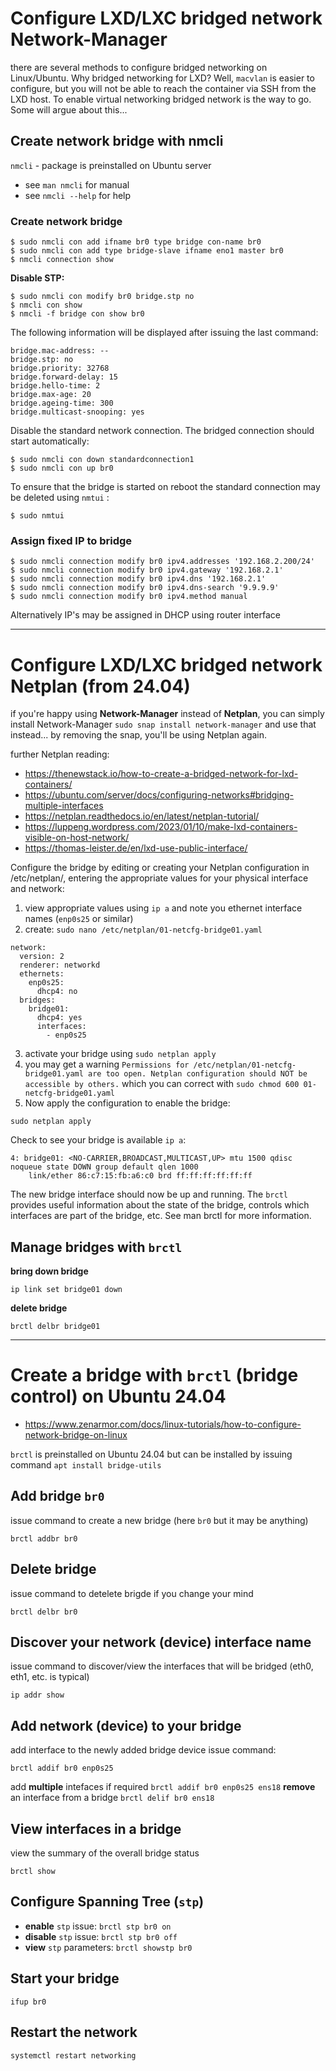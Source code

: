 # Configure LXD/LXC bridged network Network-Manager

there are several methods to configure bridged networking on Linux/Ubuntu. Why bridged networking for LXD? Well, `macvlan` is easier to configure, but you will not be able to reach the container via SSH from the LXD host. To enable virtual networking bridged network is the way to go. Some will argue about this... 

## Create network bridge with nmcli
`nmcli` - package is preinstalled on Ubuntu server

* see `man nmcli` for manual
* see `nmcli --help` for help

### Create network bridge

```
$ sudo nmcli con add ifname br0 type bridge con-name br0 
$ sudo nmcli con add type bridge-slave ifname eno1 master br0 
$ nmcli connection show
```

**Disable STP:**

```
$ sudo nmcli con modify br0 bridge.stp no 
$ nmcli con show 
$ nmcli -f bridge con show br0
```

The following information will be displayed after issuing the last command:

```
bridge.mac-address: -- 
bridge.stp: no 
bridge.priority: 32768 
bridge.forward-delay: 15 
bridge.hello-time: 2 
bridge.max-age: 20 
bridge.ageing-time: 300 
bridge.multicast-snooping: yes
```

Disable the standard network connection. The bridged connection should start automatically:

```
$ sudo nmcli con down standardconnection1
$ sudo nmcli con up br0
```

To ensure that the bridge is started on reboot the standard connection may be deleted using `nmtui` :

`$ sudo nmtui`

### Assign fixed IP to bridge

```
$ sudo nmcli connection modify br0 ipv4.addresses '192.168.2.200/24'
$ sudo nmcli connection modify br0 ipv4.gateway '192.168.2.1'
$ sudo nmcli connection modify br0 ipv4.dns '192.168.2.1'
$ sudo nmcli connection modify br0 ipv4.dns-search '9.9.9.9'
$ sudo nmcli connection modify br0 ipv4.method manual
```

Alternatively IP's may be assigned in DHCP using router interface

----

# Configure LXD/LXC bridged network Netplan (from 24.04)

if you're happy using **Network-Manager** instead of **Netplan**, you can simply install Network-Manager `sudo snap install network-manager` and use that instead... by removing the snap, you'll be using Netplan again.

further Netplan reading:
* https://thenewstack.io/how-to-create-a-bridged-network-for-lxd-containers/
* https://ubuntu.com/server/docs/configuring-networks#bridging-multiple-interfaces
* https://netplan.readthedocs.io/en/latest/netplan-tutorial/
* https://luppeng.wordpress.com/2023/01/10/make-lxd-containers-visible-on-host-network/
* https://thomas-leister.de/en/lxd-use-public-interface/

Configure the bridge by editing or creating your Netplan configuration in /etc/netplan/, entering the appropriate values for your physical interface and network:

1. view appropriate values using `ip a` and note you ethernet interface names (`enp0s25` or similar)
2. create: `sudo nano /etc/netplan/01-netcfg-bridge01.yaml`

```
network:
  version: 2
  renderer: networkd
  ethernets:
    enp0s25:
      dhcp4: no
  bridges:
    bridge01:
      dhcp4: yes
      interfaces:
        - enp0s25
```

3. activate your bridge using `sudo netplan apply`
4. you may get a warning `Permissions for /etc/netplan/01-netcfg-bridge01.yaml are too open. Netplan configuration should NOT be accessible by others.` which you can correct with `sudo chmod 600 01-netcfg-bridge01.yaml`
5. Now apply the configuration to enable the bridge:
```
sudo netplan apply
```

Check to see your bridge is available `ip a`:
```
4: bridge01: <NO-CARRIER,BROADCAST,MULTICAST,UP> mtu 1500 qdisc noqueue state DOWN group default qlen 1000
    link/ether 86:c7:15:fb:a6:c0 brd ff:ff:ff:ff:ff:ff

```
The new bridge interface should now be up and running. The `brctl` provides useful information about the state of the bridge, controls which interfaces are part of the bridge, etc. See man brctl for more information.

## Manage bridges with `brctl`

**bring down bridge**
```
ip link set bridge01 down
```
**delete bridge**
```
brctl delbr bridge01
```
----

# Create a bridge with `brctl` (bridge control) on Ubuntu 24.04

* https://www.zenarmor.com/docs/linux-tutorials/how-to-configure-network-bridge-on-linux

`brctl` is preinstalled on Ubuntu 24.04 but can be installed by issuing command  `apt install bridge-utils`

## Add bridge `br0`

issue command to create a new bridge <name> (here `br0` but it may be anything)
```
brctl addbr br0
```

## Delete bridge 

issue command to detelete brigde if you change your mind
```
brctl delbr br0
```

## Discover your network (device) interface name 

issue command to discover/view the interfaces that will be bridged (eth0, eth1, etc. is typical)
```
ip addr show
``` 

## Add network (device) to your bridge

add interface to the newly added bridge device issue command:
```
brctl addif br0 enp0s25
```

add **multiple** intefaces if required `brctl addif br0 enp0s25 ens18`
**remove** an interface from a bridge `brctl delif br0 ens18`

## View interfaces in a bridge

view the summary of the overall bridge status

```
brctl show
```

## Configure Spanning Tree (`stp`)

* **enable** `stp` issue: `brctl stp br0 on`
* **disable** `stp` issue: `brctl stp br0 off`
* **view** `stp` parameters: `brctl showstp br0`

## Start your bridge

```
ifup br0  
```

## Restart the network

```
systemctl restart networking
```
